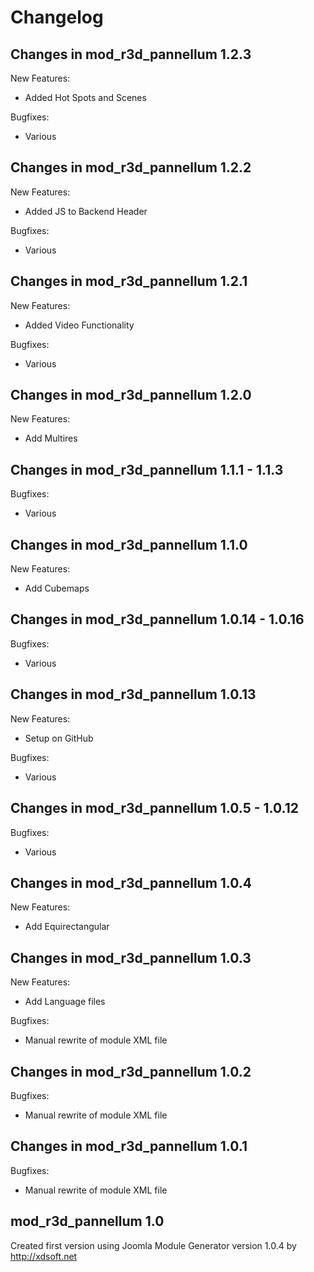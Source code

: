 Changelog
=========


Changes in mod_r3d_pannellum 1.2.3
--------------------------

New Features:
 - Added Hot Spots and Scenes

Bugfixes:
 - Various


Changes in mod_r3d_pannellum 1.2.2
--------------------------

New Features:
 - Added JS to Backend Header

Bugfixes:
 - Various


Changes in mod_r3d_pannellum 1.2.1
--------------------------

New Features:
 - Added Video Functionality

Bugfixes:
 - Various


Changes in mod_r3d_pannellum 1.2.0
--------------------------

New Features:
 - Add Multires


Changes in mod_r3d_pannellum 1.1.1 - 1.1.3
--------------------------

Bugfixes:
 - Various


Changes in mod_r3d_pannellum 1.1.0
--------------------------

New Features:
 - Add Cubemaps


Changes in mod_r3d_pannellum 1.0.14 - 1.0.16
--------------------------

Bugfixes:
 - Various


Changes in mod_r3d_pannellum 1.0.13
--------------------------

New Features:
 - Setup on GitHub

Bugfixes:
 - Various


Changes in mod_r3d_pannellum 1.0.5 - 1.0.12
--------------------------

Bugfixes:
 - Various


Changes in mod_r3d_pannellum 1.0.4
--------------------------

New Features:
 - Add Equirectangular 


Changes in mod_r3d_pannellum 1.0.3
--------------------------

New Features:
 - Add Language files


Bugfixes:
 - Manual rewrite of module XML file


Changes in mod_r3d_pannellum 1.0.2
--------------------------

Bugfixes:
 - Manual rewrite of module XML file


Changes in mod_r3d_pannellum 1.0.1
------------------------

Bugfixes:
 - Manual rewrite of module XML file


mod_r3d_pannellum 1.0
------------------------

Created first version using Joomla Module Generator version 1.0.4 by http://xdsoft.net